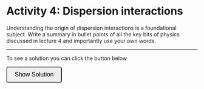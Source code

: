 # Activity 4: Dispersion interactions

Understanding the origin of dispersion interactions is a foundational subject. Write a summary in bullet points of all the key bits of physics discussed in lecture 4 and importantly use your own words.

---------------------

To see a solution you can click the button below

<button onclick="document.getElementById('solution').style.display='block'" style="border-radius: 5px; text-align: center; padding: 10px 20px; font-size: 16px;">
Show Solution
</button>
<br><br>
<div id="solution" style="display:none;">

1. A neutral atom undergoes constant fluctuations in charge density

2. These fluctuations can lead to the formation of an instantaneous dipole

<div style="text-align: center;">
    <img src="imgs/4a.png" alt="activity4a" width="300" height=auto>
</div>

3. The instantaneous dipole produces an electric field.

4. The instantaneous dipole can induce a dipole in a neighbouring atom
    
<div style="text-align: center;">
    <img src="imgs/4b.png" alt="activity4b" width="300" height=auto>
</div>

5. The two dipoles attract one another electrostatically

</div>
